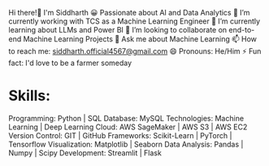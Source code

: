 Hi there!👋  I'm Siddharth 😀
Passionate about AI and Data Analytics
🔭 I’m currently working with TCS as a Machine Learning Engineer
🌱 I’m currently learning about LLMs and Power BI
👯 I’m looking to collaborate on end-to-end Machine Learning Projects
💬 Ask me about Machine Learning
📫 How to reach me: siddharth.official4567@gmail.com
😄 Pronouns: He/Him
⚡ Fun fact: I'd love to be a farmer someday

# Skills:

Programming: Python | SQL
Database: MySQL
Technologies: Machine Learning | Deep Learning
Cloud: AWS SageMaker | AWS S3 | AWS EC2
Version Control: GIT | GitHub
Frameworks: Scikit-Learn | PyTorch | Tensorflow
Visualization: Matplotlib | Seaborn
Data Analysis: Pandas | Numpy | Scipy
Development: Streamlit | Flask
